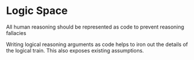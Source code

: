 # Logic Space
All human reasoning should be represented as code to prevent reasoning fallacies

Writing logical reasoning arguments as code helps to iron out the details of the logical train.
This also exposes existing assumptions.